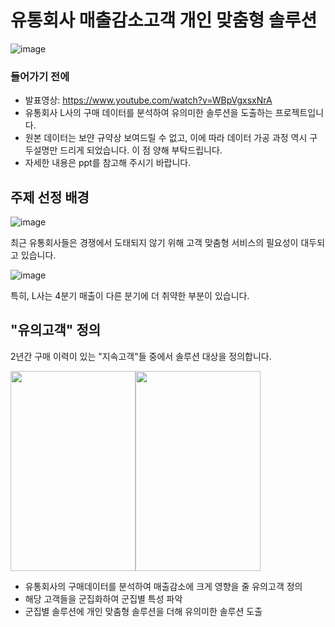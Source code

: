 # 유통회사 매출감소고객 개인 맞춤형 솔루션

![image](https://user-images.githubusercontent.com/96767467/168734801-7cb69337-6700-450d-99d1-32fe266854e9.png)

### 들어가기 전에
- 발표영상: https://www.youtube.com/watch?v=WBpVgxsxNrA
- 유통회사 L사의 구매 데이터를 분석하여 유의미한 솔루션을 도출하는 프로젝트입니다.
- 원본 데이터는 보얀 규약상 보여드릴 수 없고, 이에 따라 데이터 가공 과정 역시 구두설명만 드리게 되었습니다. 이 점 양해 부탁드립니다.
- 자세한 내용은 ppt를 참고해 주시기 바랍니다.

## 주제 선정 배경

![image](https://user-images.githubusercontent.com/96767467/175243201-38864733-2e23-47eb-b69a-e87f39194fe1.png)  

최근 유통회사들은 경쟁에서 도태되지 않기 위해 고객 맞춤형 서비스의 필요성이 대두되고 있습니다.

![image](https://user-images.githubusercontent.com/96767467/175243564-9310d463-af06-4ea5-8289-ba92f6fdf674.png)  

특히, L사는 4분기 매출이 다른 분기에 더 취약한 부분이 있습니다.


## "유의고객" 정의

2년간 구매 이력이 있는 "지속고객"들 중에서 솔루션 대상을 정의합니다.

<img src = "https://user-images.githubusercontent.com/96767467/175244717-bf7f050c-a63d-4439-9f4b-3b0f06d48c6f.png" width = "200" height = "320"><img src = "https://user-images.githubusercontent.com/96767467/175245222-fb261ddb-088a-4ac0-bfcd-631616ff25c8.png" width = "200" height = "320">


- 유통회사의 구매데이터를 분석하여 매출감소에 크게 영향을 줄 유의고객 정의
- 해당 고객들을 군집화하여 군집별 특성 파악
- 군집별 솔루션에 개인 맞춤형 솔루션을 더해 유의미한 솔루션 도출
